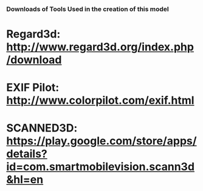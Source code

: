 ### Downloads of Tools Used in the creation of this model

# Regard3d: http://www.regard3d.org/index.php/download

# EXIF Pilot: http://www.colorpilot.com/exif.html

# SCANNED3D: https://play.google.com/store/apps/details?id=com.smartmobilevision.scann3d&hl=en
